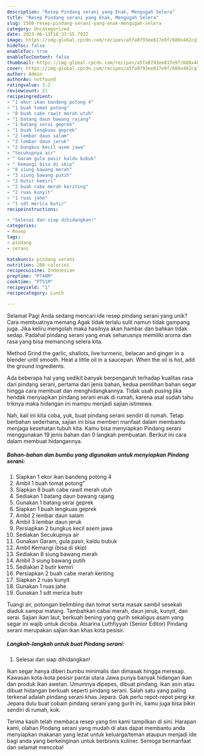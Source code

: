 ```yaml
---
description: "Resep Pindang serani yang Enak, Mengugah Selera"
title: "Resep Pindang serani yang Enak, Mengugah Selera"
slug: 1508-resep-pindang-serani-yang-enak-mengugah-selera
category: Uncategorized
date: 2023-06-13T18:33:55.792Z
image: https://img-global.cpcdn.com/recipes/a5fa0793ee817e9f/680x482cq70/pindang-serani-foto-resep-utama.jpg
hideToc: false
enableToc: true
enableTocContent: false
thumbnail: https://img-global.cpcdn.com/recipes/a5fa0793ee817e9f/680x482cq70/pindang-serani-foto-resep-utama.jpg
cover: https://img-global.cpcdn.com/recipes/a5fa0793ee817e9f/680x482cq70/pindang-serani-foto-resep-utama.jpg
author: Admin
authorAv: notfound
ratingvalue: 3.2
reviewcount: 21
recipeingredient:
- "1 ekor ikan bandeng potong 4"
- "1 buah tomat potong"
- "8 buah cabe rawit merah utuh"
- "1 batang daun bawang rajang"
- "1 batang serai geprek"
- "1 buah lengkuas geprek"
- "2 lembar daun salam"
- "3 lembar daun jeruk"
- "2 bungkus kecil asem jawa"
- "Secukupnya air"
- " Garam gula pasir kaldu bubuk"
- " Kemangi bisa di skip"
- "8 siung bawang merah"
- "3 siung bawang putih"
- "2 butir kemiri"
- "2 buah cabe merah keriting"
- "2 ruas kunyit"
- "1 ruas jahe"
- "1 sdt merica butir"
recipeinstructions:

- "Selesai dan siap dihidangkan!"
categories:
- Resep
tags:
- pindang
- serani

katakunci: pindang serani 
nutrition: 208 calories
recipecuisine: Indonesian
preptime: "PT40M"
cooktime: "PT51M"
recipeyield: "1"
recipecategory: Lunch

---
```



Selamat Pagi Anda sedang mencari ide resep pindang serani yang unik? Cara membuatnya memang Agak tidak terlalu sulit namun tidak gampang juga. Jika keliru mengolah maka hasilnya akan hambar dan bahkan tidak sedap. Padahal pindang serani yang enak seharusnya memiliki aroma dan rasa yang bisa memancing selera kita.


Method Grind the garlic, shallots, live turmeric, belacan and ginger in a blender until smooth. Heat a little oil in a saucepan. When the oil is hot, add the ground ingredients.

Ada beberapa hal yang sedikit banyak berpengaruh terhadap kualitas rasa dari pindang serani, pertama dari jenis bahan, kedua pemilihan bahan segar hingga cara membuat dan menghidangkannya. Tidak usah pusing jika hendak menyiapkan pindang serani enak di rumah, karena asal sudah tahu triknya maka hidangan ini mampu menjadi sajian istimewa.


Nah, kali ini kita coba, yuk, buat pindang serani sendiri di rumah. Tetap berbahan sederhana, sajian ini bisa memberi manfaat dalam membantu menjaga kesehatan tubuh kita. Kamu bisa menyiapkan Pindang serani menggunakan 19 jenis bahan dan 0 langkah pembuatan. Berikut ini cara dalam membuat hidangannya.

<!--inarticleads1-->

##### Bahan-bahan dan bumbu yang digunakan untuk menyiapkan Pindang serani:

1. Siapkan 1 ekor ikan bandeng potong 4
1. Ambil 1 buah tomat potong&#34;
1. Siapkan 8 buah cabe rawit merah utuh
1. Sediakan 1 batang daun bawang rajang
1. Gunakan 1 batang serai geprek
1. Siapkan 1 buah lengkuas geprek
1. Ambil 2 lembar daun salam
1. Ambil 3 lembar daun jeruk
1. Persiapkan 2 bungkus kecil asem jawa
1. Sediakan Secukupnya air
1. Gunakan  Garam, gula pasir, kaldu bubuk
1. Ambil  Kemangi (bisa di skip)
1. Sediakan 8 siung bawang merah
1. Ambil 3 siung bawang putih
1. Sediakan 2 butir kemiri
1. Persiapkan 2 buah cabe merah keriting
1. Siapkan 2 ruas kunyit
1. Gunakan 1 ruas jahe
1. Gunakan 1 sdt merica butir


Tuangi air, potongan belimbing dan tomat serta masak sambil sesekali diaduk sampai matang. Tambahkan cabai merah, daun jeruk, kunyit, dan serai. Sajian ikan laut, berkuah bening yang gurih sekaligus asam yang segar ini wajib untuk dicoba. Atsarina Luthfiyyah (Senior Editor) Pindang serani merupakan sajian ikan khas kota pesisir. 

<!--inarticleads2-->

##### Langkah-langkah untuk buat Pindang serani:


1. Selesai dan siap dihidangkan!

Ikan segar hanya diberi bumbu minimalis dan dimasak hingga meresap. Kawasan kota-kota pesisir pantai utara Jawa punya banyak hidangan ikan dan produk ikan awetan. Umumnya dipepes, dibuat pindang, ikan asin atau dibuat hidangan berkuah seperti pindang serani. Salah satu yang paling terkenal adalah pindang serani khas Jepara. Gak perlu repot-repot pergi ke Jepara dulu buat cobain pindang serani yang gurih ini, kamu juga bisa bikin sendiri di rumah, kok. 

Terima kasih telah membaca resep yang tim kami tampilkan di sini. Harapan kami, olahan Pindang serani yang mudah di atas dapat membantu anda menyiapkan makanan yang lezat untuk keluarga/teman ataupun menjadi ide bagi anda yang berkeinginan untuk berbisnis kuliner. Semoga bermanfaat dan selamat mencoba!
